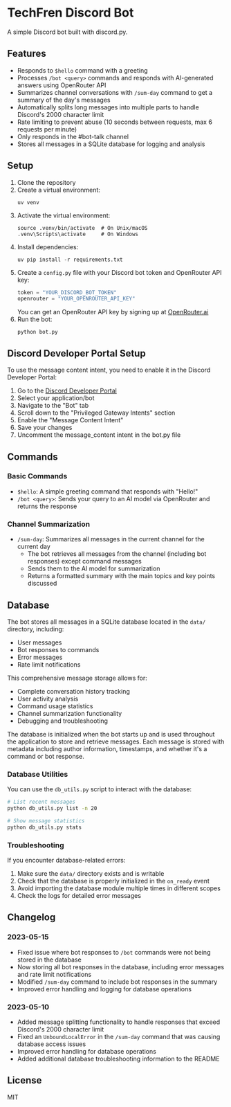 # TechFren Discord Bot

A simple Discord bot built with discord.py.

## Features

- Responds to `$hello` command with a greeting
- Processes `/bot <query>` commands and responds with AI-generated answers using OpenRouter API
- Summarizes channel conversations with `/sum-day` command to get a summary of the day's messages
- Automatically splits long messages into multiple parts to handle Discord's 2000 character limit
- Rate limiting to prevent abuse (10 seconds between requests, max 6 requests per minute)
- Only responds in the #bot-talk channel
- Stores all messages in a SQLite database for logging and analysis

## Setup

1. Clone the repository
2. Create a virtual environment:
   ```
   uv venv
   ```
3. Activate the virtual environment:
   ```
   source .venv/bin/activate  # On Unix/macOS
   .venv\Scripts\activate     # On Windows
   ```
4. Install dependencies:
   ```
   uv pip install -r requirements.txt
   ```
5. Create a `config.py` file with your Discord bot token and OpenRouter API key:
   ```python
   token = "YOUR_DISCORD_BOT_TOKEN"
   openrouter = "YOUR_OPENROUTER_API_KEY"
   ```
   You can get an OpenRouter API key by signing up at [OpenRouter.ai](https://openrouter.ai/)
6. Run the bot:
   ```
   python bot.py
   ```

## Discord Developer Portal Setup

To use the message content intent, you need to enable it in the Discord Developer Portal:

1. Go to the [Discord Developer Portal](https://discord.com/developers/applications/)
2. Select your application/bot
3. Navigate to the "Bot" tab
4. Scroll down to the "Privileged Gateway Intents" section
5. Enable the "Message Content Intent"
6. Save your changes
7. Uncomment the message_content intent in the bot.py file

## Commands

### Basic Commands

- `$hello`: A simple greeting command that responds with "Hello!"
- `/bot <query>`: Sends your query to an AI model via OpenRouter and returns the response

### Channel Summarization

- `/sum-day`: Summarizes all messages in the current channel for the current day
  - The bot retrieves all messages from the channel (including bot responses) except command messages
  - Sends them to the AI model for summarization
  - Returns a formatted summary with the main topics and key points discussed

## Database

The bot stores all messages in a SQLite database located in the `data/` directory, including:
- User messages
- Bot responses to commands
- Error messages
- Rate limit notifications

This comprehensive message storage allows for:

- Complete conversation history tracking
- User activity analysis
- Command usage statistics
- Channel summarization functionality
- Debugging and troubleshooting

The database is initialized when the bot starts up and is used throughout the application to store and retrieve messages. Each message is stored with metadata including author information, timestamps, and whether it's a command or bot response.

### Database Utilities

You can use the `db_utils.py` script to interact with the database:

```bash
# List recent messages
python db_utils.py list -n 20

# Show message statistics
python db_utils.py stats
```

### Troubleshooting

If you encounter database-related errors:

1. Make sure the `data/` directory exists and is writable
2. Check that the database is properly initialized in the `on_ready` event
3. Avoid importing the database module multiple times in different scopes
4. Check the logs for detailed error messages

## Changelog

### 2023-05-15
- Fixed issue where bot responses to `/bot` commands were not being stored in the database
- Now storing all bot responses in the database, including error messages and rate limit notifications
- Modified `/sum-day` command to include bot responses in the summary
- Improved error handling and logging for database operations

### 2023-05-10
- Added message splitting functionality to handle responses that exceed Discord's 2000 character limit
- Fixed an `UnboundLocalError` in the `/sum-day` command that was causing database access issues
- Improved error handling for database operations
- Added additional database troubleshooting information to the README

## License

MIT
